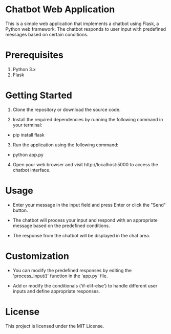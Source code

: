 # Chatbot Web Application

This is a simple web application that implements a chatbot using Flask, a Python web framework. The chatbot responds to user input with predefined messages based on certain conditions.

# Prerequisites
 
1. Python 3.x
2. Flask

# Getting Started

1. Clone the repository or download the source code.

2. Install the required dependencies by running the following command in your terminal:

* pip install flask

3. Run the application using the following command:

* python app.py

4. Open your web browser and visit http://localhost:5000 to access the chatbot interface.

# Usage
 
* Enter your message in the input field and press Enter or click the "Send" button.

* The chatbot will process your input and respond with an appropriate message based on the predefined conditions.

* The response from the chatbot will be displayed in the chat area.

# Customization

* You can modify the predefined responses by editing the 'process_input()' function in the 'app.py' file.

* Add or modify the conditionals ('if-elif-else') to handle different user inputs and define appropriate responses.

# License

This project is licensed under the MIT License.

